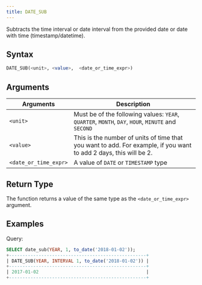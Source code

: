```yaml
---
title: DATE_SUB
---
```


Subtracts the time interval or date interval from the provided date or date with time (timestamp/datetime).

## Syntax

```sql
DATE_SUB(<unit>, <value>,  <date_or_time_expr>)
```
## Arguments

| Arguments                   | Description                                                                                                       |
| --------------------------- | ----------------------------------------------------------------------------------------------------------------- |
| `<unit>`              | Must be of the following values: `YEAR`, `QUARTER`, `MONTH`, `DAY`, `HOUR`, `MINUTE` and `SECOND`                 |
| `<value>`             | This is the number of units of time that you want to add. For example, if you want to add 2 days, this will be 2. |
| `<date_or_time_expr>` | A value of `DATE` or `TIMESTAMP` type                                                                             |

## Return Type

The function returns a value of the same type as the `<date_or_time_expr>` argument.

## Examples

Query:
```sql
SELECT date_sub(YEAR, 1, to_date('2018-01-02'));
+---------------------------------------------------+
| DATE_SUB(YEAR, INTERVAL 1, to_date('2018-01-02')) |
+---------------------------------------------------+
| 2017-01-02                                        |
+---------------------------------------------------+
```
